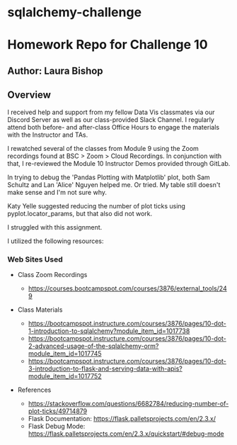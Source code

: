 # sqlalchemy-challenge
# Homework Repo for Challenge 10

## Author: Laura Bishop

## Overview

I received help and support from my fellow Data Vis classmates via our Discord Server as well as our class-provided Slack Channel. I regularly attend both before- and after-class Office Hours to engage the materials with the Instructor and TAs.

I rewatched several of the classes from Module 9 using the Zoom recordings found at BSC > Zoom > Cloud Recordings. In conjunction with that, I re-reviewed the Module 10 Instructor Demos provided through GitLab.

In trying to debug the 'Pandas Plotting with Matplotlib' plot, both Sam Schultz and Lan 'Alice' Nguyen helped me. Or tried. My table still doesn't make sense and I'm not sure why.

Katy Yelle suggested reducing the number of plot ticks using pyplot.locator_params, but that also did not work. 

I struggled with this assignment.

I utilized the following resources:

### Web Sites Used

* Class Zoom Recordings 
    * https://courses.bootcampspot.com/courses/3876/external_tools/249

* Class Materials
    * https://bootcampspot.instructure.com/courses/3876/pages/10-dot-1-introduction-to-sqlalchemy?module_item_id=1017738
    * https://bootcampspot.instructure.com/courses/3876/pages/10-dot-2-advanced-usage-of-the-sqlalchemy-orm?module_item_id=1017745
    * https://bootcampspot.instructure.com/courses/3876/pages/10-dot-3-introduction-to-flask-and-serving-data-with-apis?module_item_id=1017752


* References
    * https://stackoverflow.com/questions/6682784/reducing-number-of-plot-ticks/49714879
    * Flask Documentation: https://flask.palletsprojects.com/en/2.3.x/
    * Flask Debug Mode: https://flask.palletsprojects.com/en/2.3.x/quickstart/#debug-mode

    
    